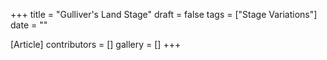 +++
title = "Gulliver's Land Stage"
draft = false
tags = ["Stage Variations"]
date = ""

[Article]
contributors = []
gallery = []
+++